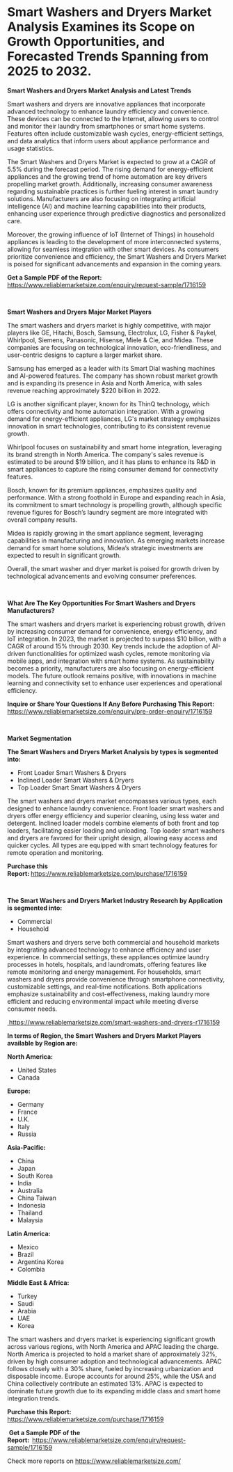 <p><h1>Smart Washers and Dryers Market Analysis Examines its Scope on Growth Opportunities, and Forecasted Trends Spanning from 2025 to 2032.</h1></p><p><strong>Smart Washers and Dryers Market Analysis and Latest Trends</strong></p>
<p><p>Smart washers and dryers are innovative appliances that incorporate advanced technology to enhance laundry efficiency and convenience. These devices can be connected to the Internet, allowing users to control and monitor their laundry from smartphones or smart home systems. Features often include customizable wash cycles, energy-efficient settings, and data analytics that inform users about appliance performance and usage statistics.</p><p>The Smart Washers and Dryers Market is expected to grow at a CAGR of 5.5% during the forecast period. The rising demand for energy-efficient appliances and the growing trend of home automation are key drivers propelling market growth. Additionally, increasing consumer awareness regarding sustainable practices is further fueling interest in smart laundry solutions. Manufacturers are also focusing on integrating artificial intelligence (AI) and machine learning capabilities into their products, enhancing user experience through predictive diagnostics and personalized care.</p><p>Moreover, the growing influence of IoT (Internet of Things) in household appliances is leading to the development of more interconnected systems, allowing for seamless integration with other smart devices. As consumers prioritize convenience and efficiency, the Smart Washers and Dryers Market is poised for significant advancements and expansion in the coming years.</p></p>
<p><strong>Get a Sample PDF of the Report:&nbsp;</strong> <a href="https://www.reliablemarketsize.com/enquiry/request-sample/1716159?utm_campaign=2281&utm_medium=2&utm_source=Github&utm_content=ia&utm_term=28032025&utm_id=smart-washers-and-dryers">https://www.reliablemarketsize.com/enquiry/request-sample/1716159</a></p>
<p>&nbsp;</p>
<p><strong>Smart Washers and Dryers Major Market Players</strong></p>
<p><p>The smart washers and dryers market is highly competitive, with major players like GE, Hitachi, Bosch, Samsung, Electrolux, LG, Fisher & Paykel, Whirlpool, Siemens, Panasonic, Hisense, Miele & Cie, and Midea. These companies are focusing on technological innovation, eco-friendliness, and user-centric designs to capture a larger market share.</p><p>Samsung has emerged as a leader with its Smart Dial washing machines and AI-powered features. The company has shown robust market growth and is expanding its presence in Asia and North America, with sales revenue reaching approximately $220 billion in 2022. </p><p>LG is another significant player, known for its ThinQ technology, which offers connectivity and home automation integration. With a growing demand for energy-efficient appliances, LG's market strategy emphasizes innovation in smart technologies, contributing to its consistent revenue growth.</p><p>Whirlpool focuses on sustainability and smart home integration, leveraging its brand strength in North America. The company's sales revenue is estimated to be around $19 billion, and it has plans to enhance its R&D in smart appliances to capture the rising consumer demand for connectivity features.</p><p>Bosch, known for its premium appliances, emphasizes quality and performance. With a strong foothold in Europe and expanding reach in Asia, its commitment to smart technology is propelling growth, although specific revenue figures for Bosch’s laundry segment are more integrated with overall company results.</p><p>Midea is rapidly growing in the smart appliance segment, leveraging capabilities in manufacturing and innovation. As emerging markets increase demand for smart home solutions, Midea’s strategic investments are expected to result in significant growth.</p><p>Overall, the smart washer and dryer market is poised for growth driven by technological advancements and evolving consumer preferences.</p></p>
<p>&nbsp;</p>
<p><strong>What Are The Key Opportunities For Smart Washers and Dryers Manufacturers?</strong></p>
<p><p>The smart washers and dryers market is experiencing robust growth, driven by increasing consumer demand for convenience, energy efficiency, and IoT integration. In 2023, the market is projected to surpass $10 billion, with a CAGR of around 15% through 2030. Key trends include the adoption of AI-driven functionalities for optimized wash cycles, remote monitoring via mobile apps, and integration with smart home systems. As sustainability becomes a priority, manufacturers are also focusing on energy-efficient models. The future outlook remains positive, with innovations in machine learning and connectivity set to enhance user experiences and operational efficiency.</p></p>
<p><strong>Inquire or Share Your Questions If Any Before Purchasing This Report:</strong> <a href="https://www.reliablemarketsize.com/enquiry/pre-order-enquiry/1716159?utm_campaign=2281&utm_medium=2&utm_source=Github&utm_content=ia&utm_term=28032025&utm_id=smart-washers-and-dryers">https://www.reliablemarketsize.com/enquiry/pre-order-enquiry/1716159</a></p>
<p>&nbsp;</p>
<p><strong>Market Segmentation</strong></p>
<p><strong>The Smart Washers and Dryers Market Analysis by types is segmented into:</strong></p>
<p><ul><li>Front Loader Smart Washers & Dryers</li><li>Inclined Loader Smart Washers & Dryers</li><li>Top Loader Smart Smart Washers & Dryers</li></ul></p>
<p><p>The smart washers and dryers market encompasses various types, each designed to enhance laundry convenience. Front loader smart washers and dryers offer energy efficiency and superior cleaning, using less water and detergent. Inclined loader models combine elements of both front and top loaders, facilitating easier loading and unloading. Top loader smart washers and dryers are favored for their upright design, allowing easy access and quicker cycles. All types are equipped with smart technology features for remote operation and monitoring.</p></p>
<p><strong>Purchase this Report:&nbsp;</strong><a href="https://www.reliablemarketsize.com/purchase/1716159?utm_campaign=2281&utm_medium=2&utm_source=Github&utm_content=ia&utm_term=28032025&utm_id=smart-washers-and-dryers">https://www.reliablemarketsize.com/purchase/1716159</a></p>
<p>&nbsp;</p>
<p><strong>The Smart Washers and Dryers Market Industry Research by Application is segmented into:</strong></p>
<p><ul><li>Commercial</li><li>Household</li></ul></p>
<p><p>Smart washers and dryers serve both commercial and household markets by integrating advanced technology to enhance efficiency and user experience. In commercial settings, these appliances optimize laundry processes in hotels, hospitals, and laundromats, offering features like remote monitoring and energy management. For households, smart washers and dryers provide convenience through smartphone connectivity, customizable settings, and real-time notifications. Both applications emphasize sustainability and cost-effectiveness, making laundry more efficient and reducing environmental impact while meeting diverse consumer needs.</p></p>
<p><a href="https://www.reliablemarketsize.com/smart-washers-and-dryers-r1716159?utm_campaign=2281&utm_medium=2&utm_source=Github&utm_content=ia&utm_term=28032025&utm_id=smart-washers-and-dryers">&nbsp;https://www.reliablemarketsize.com/smart-washers-and-dryers-r1716159</a></p>
<p><strong>In terms of Region, the Smart Washers and Dryers Market Players available by Region are:</strong></p>
<p>
    <p> <strong> North America: </strong>
        <ul>
            <li>United States</li>
            <li>Canada</li>
        </ul>
        </p> 
    <p> <strong> Europe: </strong>
        <ul>
            <li>Germany</li>
            <li>France</li>
            <li>U.K.</li>
            <li>Italy</li>
            <li>Russia</li>
        </ul>
        </p> 
    <p> <strong> Asia-Pacific: </strong>
        <ul>
            <li>China</li>
            <li>Japan</li>
            <li>South Korea</li>
            <li>India</li>
            <li>Australia</li>
            <li>China Taiwan</li>
            <li>Indonesia</li>
            <li>Thailand</li>
            <li>Malaysia</li>
        </ul>
        </p> 
    <p> <strong> Latin America: </strong>
        <ul>
            <li>Mexico</li>
            <li>Brazil</li>
            <li>Argentina Korea</li>
            <li>Colombia</li>
        </ul>
        </p> 
    <p> <strong> Middle East & Africa: </strong>
        <ul>
            <li>Turkey</li>
            <li>Saudi</li>
            <li>Arabia</li>
            <li>UAE</li>
            <li>Korea</li>
        </ul>
    </p>
    </p>
<p><p>The smart washers and dryers market is experiencing significant growth across various regions, with North America and APAC leading the charge. North America is projected to hold a market share of approximately 32%, driven by high consumer adoption and technological advancements. APAC follows closely with a 30% share, fueled by increasing urbanization and disposable income. Europe accounts for around 25%, while the USA and China collectively contribute an estimated 13%. APAC is expected to dominate future growth due to its expanding middle class and smart home integration trends.</p></p>
<p><strong>Purchase this Report: </strong><a href="https://www.reliablemarketsize.com/purchase/1716159?utm_campaign=2281&utm_medium=2&utm_source=Github&utm_content=ia&utm_term=28032025&utm_id=smart-washers-and-dryers">https://www.reliablemarketsize.com/purchase/1716159</a></p>
<p>&nbsp;<strong>Get a Sample PDF of the Report:&nbsp;&nbsp;</strong><a href="https://www.reliablemarketsize.com/enquiry/request-sample/1716159?utm_campaign=2281&utm_medium=2&utm_source=Github&utm_content=ia&utm_term=28032025&utm_id=smart-washers-and-dryers">https://www.reliablemarketsize.com/enquiry/request-sample/1716159</a></p>
<p><strong></strong></p>
<p>Check more reports on <a href="https://www.reliablemarketsize.com/?utm_campaign=2281&utm_medium=2&utm_source=Github&utm_content=ia&utm_term=28032025&utm_id=smart-washers-and-dryers">https://www.reliablemarketsize.com/</a></p>